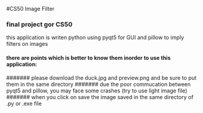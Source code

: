 #CS50 Image Filter
### final project gor CS50

this application is writen python using pyqt5 for GUI and pillow to imply filters on images

#### there are points which is better to know them inorder to use this application:
####### please download the duck.jpg and preview.png and be sure to put them in the same directory
####### due the poor commucation between pyqt5 and pillow, you may face some crashes (try to use light image file)
####### when you click on save the image saved in the same directory of .py or .exe file 



